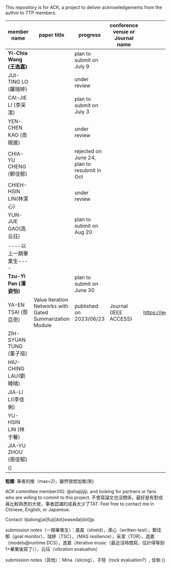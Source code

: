 This repository is for ACK, a project to deliver acknowledgements from the author to TTP members.

| member name   | paper title | progress| conference venue or Journal name | paper URL | notes |
|---------------|-------------|-----------------|---------------------|-----|-----------------|
| **Yi-Chia Wang (王逸嘉)**  ||plan to submit on July 9|                     |     |逸嘉かわー|
| JUI-TING LO (羅瑞婷)   ||under review|                     |||
| CAI-JIE LI (李采潔)   ||plan to submit on July 3|                     |||
| YEN-CHEN KAO (高硯晨) ||under review|                     |||
| CHIA-YU CHENG (鄭佳郁) ||rejected on June 24, plan to resubmit in Oct||     |1st rejected|
| CHIEH-HSIN LIN(林潔心)||under review|                     |     ||
| YUN-JUE GAO(高云珏)|             |plan to submit on Aug 20|                     |     |                 |
| ----以上一期畢業生----|             |                 |                     |     |                 |
| **Tzu-Yi Pan (潘姿怡)**    ||plan to submit on June 30|     |||
| YA-EN TSAI (蔡亞恩) | Value Iteration Networks with Gated Summarization Module | published on 2023/06/23 | Journal (IEEE ACCESS) |https://ieeexplore.ieee.org/abstract/document/10153543|1st accepted|
| ZIH-SYUAN TUNG (董子瑄) |             ||                     |     |                 |
| HIU-CHING LAU(劉曉晴)|             |                 |                     |     |                 |
| JIA-LI LI(李佳俐)|             ||                     |     |                 |
| YU-HSIN LIN (林于馨)|             |                 |                     |     |                 |
| JIA-YU ZHOU (周佳郁)|             |                 |                     |     |                 |
| ()|             |                 |                     |     |                 |


**粗體**: 筆者的推（max=2)，雖然很想加推(笑)

ACK committee member(IG): @shajijijiji, and looking for partners or fans who are willing to commit to this project. 不會寫論文也沒關係，最好是有對成員比較熟悉的大佬，筆者認識的成員太少了TAT. Feel free to contact me in Chinese, English, or Japanese.

Contact: lijialong[at]fuji[dot]waseda[dot]jp

submission notes（一期畢業生）：晨晨（shield），潔心（written-test），鄭佳郁（goal monitor），瑞婷（TSC），（MAS resilience），采潔（TOR），逸嘉（models@runtime DCS），逸嘉（iterative music（最近沒時間寫，估計得等到1+畢業後寫了）），云珏（vibration evaluation）

submission notes（其他）：Mina（slicing），子瑄（rock evaluation?）, 佳俐 ()
